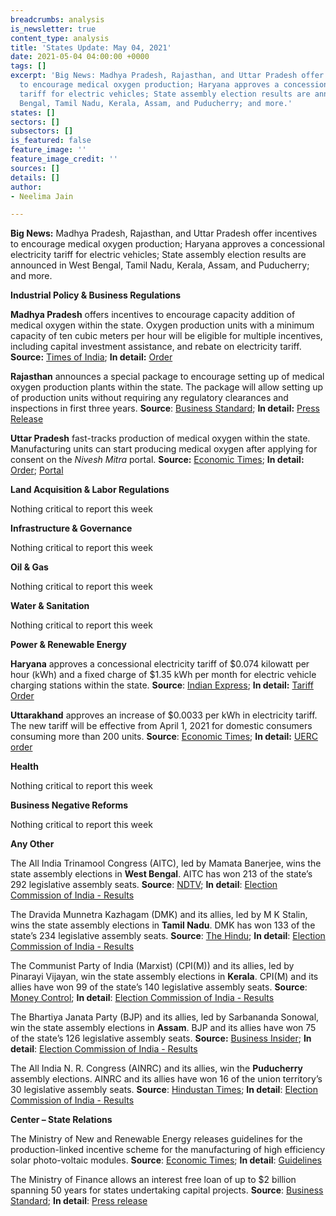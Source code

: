 ```yaml
---
breadcrumbs: analysis
is_newsletter: true
content_type: analysis
title: 'States Update: May 04, 2021'
date: 2021-05-04 04:00:00 +0000
tags: []
excerpt: 'Big News: Madhya Pradesh, Rajasthan, and Uttar Pradesh offer incentives
  to encourage medical oxygen production; Haryana approves a concessional electricity
  tariff for electric vehicles; State assembly election results are announced in West
  Bengal, Tamil Nadu, Kerala, Assam, and Puducherry; and more.'
states: []
sectors: []
subsectors: []
is_featured: false
feature_image: ''
feature_image_credit: ''
sources: []
details: []
author:
- Neelima Jain

---
```

**Big News:** Madhya Pradesh, Rajasthan, and Uttar Pradesh offer incentives to encourage medical oxygen production; Haryana approves a concessional electricity tariff for electric vehicles; State assembly election results are announced in West Bengal, Tamil Nadu, Kerala, Assam, and Puducherry; and more.

**Industrial Policy & Business Regulations**

**Madhya Pradesh** offers incentives to encourage capacity addition of medical oxygen within the state. Oxygen production units with a minimum capacity of ten cubic meters per hour will be eligible for multiple incentives, including capital investment assistance, and rebate on electricity tariff. **Source:** [Times of India](https://timesofindia.indiatimes.com/city/bhopal/special-incentives-to-firms-for-medical-oxygen-production-in-madhya-pradesh/articleshow/82363631.cms); **In detail:** [Order](https://twitter.com/MPIDC/status/1388859066596790282?s=20)

**Rajasthan** announces a special package to encourage setting up of medical oxygen production plants within the state. The package will allow setting up of production units without requiring any regulatory clearances and inspections in first three years. **Source**: [Business Standard](https://www.business-standard.com/article/current-affairs/rajasthan-govt-announces-special-package-for-oxygen-production-plants-121043000179_1.html); **In detail:** [Press Release](https://dipr.rajasthan.gov.in/content/dipr/en/news-detail.226606.html)

**Uttar Pradesh** fast-tracks production of medical oxygen within the state. Manufacturing units can start producing medical oxygen after applying for consent on the _Nivesh Mitra_ portal. **Source:** [Economic Times](https://economictimes.indiatimes.com/news/india/uttar-pradesh-government-asks-manufacturers-to-set-up-oxygen-production-units/articleshow/82354867.cms); **In detail:** [Order](http://www.uppcb.com/pdf/Office_020521.pdf); [Portal](https://niveshmitra.up.nic.in/)

**Land Acquisition & Labor Regulations**

Nothing critical to report this week

**Infrastructure & Governance**

Nothing critical to report this week

**Oil & Gas**

Nothing critical to report this week

**Water & Sanitation**

Nothing critical to report this week

**Power & Renewable Energy**

**Haryana** approves a concessional electricity tariff of $0.074 kilowatt per hour (kWh) and a fixed charge of $1.35 kWh per month for electric vehicle charging stations within the state. **Source**: [Indian Express](https://indianexpress.com/article/india/relief-to-certain-categories-no-power-tariff-hike-in-haryana-7291636/); **In detail:** [Tariff Order](https://herc.gov.in/WriteReadData/Orders/O20210330a.pdf)

**Uttarakhand** approves an increase of $0.0033 per kWh in electricity tariff. The new tariff will be effective from April 1, 2021 for domestic consumers consuming more than 200 units. **Source**: [Economic Times](https://energy.economictimes.indiatimes.com/news/power/uttarakhand-approves-hike-in-power-tariff-for-domestic-users-who-consume-over-200-units/82290809); **In detail:** [UERC order](http://www.uerc.gov.in/Tariff_Orders_of_FY_2021-22/orders/Tariff%20Order%20of%20UPCL%20for%20FY%202021-22.pdf)

**Health**

Nothing critical to report this week

**Business Negative Reforms**

Nothing critical to report this week

**Any Other**

The All India Trinamool Congress (AITC), led by Mamata Banerjee, wins the state assembly elections in **West Bengal**. AITC has won 213 of the state’s 292 legislative assembly seats. **Source**: [NDTV](https://www.ndtv.com/india-news/assembly-election-results-2021-live-updates-mamata-banerjee-wins-bengal-dmk-tamil-nadu-left-kerala-bjp-keeps-assam-2426812); **In detail**: [Election Commission of India - Results](https://results.eci.gov.in/Result2021/partywiseresult-S25.htm?st=S25)

The Dravida Munnetra Kazhagam (DMK) and its allies, led by M K Stalin, wins the state assembly elections in **Tamil Nadu**. DMK has won 133 of the state’s 234 legislative assembly seats. **Source**: [The Hindu](https://www.thehindu.com/elections/tamil-nadu-assembly/stalin-set-to-be-chief-minister-as-dmk-wins-after-10-years/article34466231.ece); **In detail**: [Election Commission of India - Results](https://results.eci.gov.in/Result2021/partywiseresult-S22.htm?st=S22)

The Communist Party of India (Marxist) (CPI(M)) and its allies, led by Pinarayi Vijayan, win the state assembly elections in **Kerala**. CPI(M) and its allies have won 99 of the state’s 140 legislative assembly seats. **Source**: [Money Control](https://www.moneycontrol.com/news/india/kerala-election-result-2021-live-updates-counting-votes-ldf-udf-pinarayi-vijayan-seats-left-bjp-6842951.html); **In detail**: [Election Commission of India - Results](https://results.eci.gov.in/Result2021/partywiseresult-S11.htm?st=S11)

The Bhartiya Janata Party (BJP) and its allies, led by Sarbananda Sonowal, win the state assembly elections in **Assam**. BJP and its allies have won 75 of the state’s 126 legislative assembly seats. **Source:** [Business Insider](https://www.businessinsider.in/politics/elections/news/check-out-the-bjp-candidates-winner-and-leading-in-assam-elections-2021/articleshow/82357817.cms); **In detail**: [Election Commission of India - Results](https://results.eci.gov.in/Result2021/partywiseresult-S03.htm?st=S03)

The All India N. R. Congress (AINRC) and its allies, win the **Puducherry** assembly elections. AINRC and its allies have won 16 of the union territory’s 30 legislative assembly seats. **Source**: [Hindustan Times](https://www.hindustantimes.com/india-news/puducherrynda-gains-majority-cong-suffers-a-major-setback-101619984517925.html); **In detail**: [Election Commission of India - Results](https://results.eci.gov.in/Result2021/partywiseresult-U07.htm?st=U07)

**Center – State Relations**

The Ministry of New and Renewable Energy releases guidelines for the production-linked incentive scheme for the manufacturing of high efficiency solar photo-voltaic modules. **Source**: [Economic Times](https://energy.economictimes.indiatimes.com/news/renewable/mnre-announces-guidelines-for-production-linked-incentive-scheme/82309065); **In detail**: [Guidelines](https://mnre.gov.in/img/documents/uploads/file_f-1619672166750.pdf)

The Ministry of Finance allows an interest free loan of up to $2 billion spanning 50 years for states undertaking capital projects. **Source**: [Business Standard](https://www.business-standard.com/article/economy-policy/govt-to-provide-rs-15-000-crore-to-states-for-capital-expenditure-121043000669_1.html); **In detail**: [Press release](https://pib.gov.in/PressReleseDetail.aspx?PRID=1715018)
